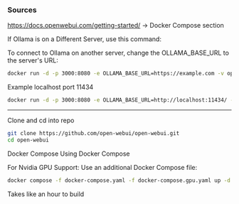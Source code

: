 ### Sources
https://docs.openwebui.com/getting-started/ -> Docker Compose section

If Ollama is on a Different Server, use this command:

To connect to Ollama on another server, change the OLLAMA_BASE_URL to the server's URL:
```bash
docker run -d -p 3000:8080 -e OLLAMA_BASE_URL=https://example.com -v open-webui:/app/backend/data --name open-webui --restart always ghcr.io/open-webui/open-webui:main
```

Example localhost port 11434
```bash
docker run -d -p 3000:8080 -e OLLAMA_BASE_URL=http://localhost:11434/ -v open-webui:/app/backend/data --name open-webui --restart always ghcr.io/open-webui/open-webui:main
```


_________________________________________________________________________________________________________

Clone and cd into repo
```bash
git clone https://github.com/open-webui/open-webui.git
cd open-webui
```

Docker Compose
Using Docker Compose

For Nvidia GPU Support: Use an additional Docker Compose file:
```bash
docker compose -f docker-compose.yaml -f docker-compose.gpu.yaml up -d --build
```
Takes like an hour to build
